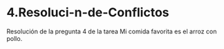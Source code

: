 # 4.Resoluci-n-de-Conflictos
Resolución de la pregunta 4 de la tarea 
 Mi comida favorita es el arroz con pollo.
